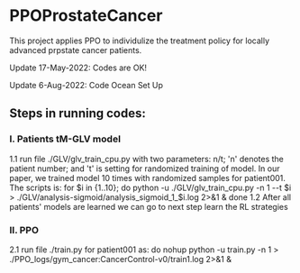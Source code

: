 # PPOProstateCancer
This project applies PPO to individulize the treatment policy for locally advanced prpstate cancer patients. 

Update 17-May-2022: Codes are OK!

Update 6-Aug-2022: Code Ocean Set Up

## Steps in running codes:
### I. Patients tM-GLV model
1.1 run file ./GLV/glv_train_cpu.py with two parameters: n/t; 'n' denotes the patient number; and 't' is setting for randomized training of model. In our paper, we trained model 10 times with randomized samples for patient001. The scripts is: for $i in {1..10}; do python -u ./GLV/glv_train_cpu.py -n 1 --t $i > ./GLV/analysis-sigmoid/analysis_sigmoid_1_$i.log 2>&1 &  done
 1.2 After all patients' models are learned we can go to next step learn the RL strategies

### II. PPO
 2.1 run file ./train.py for patient001 as: do nohup python -u train.py -n 1  > ./PPO_logs/gym_cancer:CancerControl-v0/train1.log 2>&1 & 
